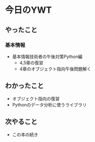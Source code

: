 # 今日のYWT

## やったこと

### 基本情報

- 基本情報技術者の午後対策Python編
  - 4,5章の復習
  - 4章のオブジェクト指向午後問題解く

## わかったこと

- オブジェクト指向の復習
- Pythonのデータ分析に使うライブラリ

## 次やること

- この本の続き
